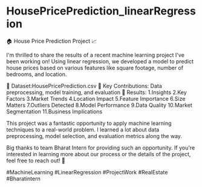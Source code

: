 # HousePricePrediction_linearRegression
🏠 House Price Prediction Project 📈

I'm thrilled to share the results of a recent machine learning project I've been working on! Using linear regression, we developed a model to predict house prices based on various features like square footage, number of bedrooms, and location.

🔹 Dataset:HousePricePrediction.csv
🔹 Key Contributions: Data preprocessing, model training, and evaluation
🔹 Results: 1.Insights
2.Key Factors
3.Market Trends
4.Location Impact
5.Feature Importance
6.Size Matters
7.Outliers Detected
8.Model Performance
9.Data Quality
10.Market Segmentation
11.Business Implications

This project was a fantastic opportunity to apply machine learning techniques to a real-world problem. I learned a lot about data preprocessing, model selection, and evaluation metrics along the way.

Big thanks to team Bharat Intern for providing such an opportunity. If you're interested in learning more about our process or the details of the project, feel free to reach out! 🚀

#MachineLearning #LinearRegression #ProjectWork #RealEstate #Bharatintern
